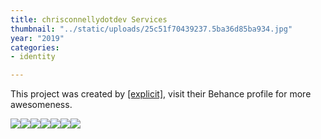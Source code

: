 ```yaml
---
title: chrisconnellydotdev Services
thumbnail: "../static/uploads/25c51f70439237.5ba36d85ba934.jpg"
year: "2019"
categories:
- identity

---
```

This project was created by [[explicit]](https://www.behance.net/explic_it), visit their Behance profile for more awesomeness.

![](/uploads/d1eb3270439237.5ba36d85ba378.jpg)![](/uploads/39fa2c70439237.5ba37480eeb2e.gif)![](/uploads/b2fa9a70439237.5ba36d85b97d2.jpg)![](/uploads/70a95970439237.5ba3cd1d868d1.gif)![](/uploads/05ef7170439237.5bae3c249353c.jpg)![](/uploads/e6509c70439237.5ba51d718b01c.jpg)![](/uploads/4decee70439237.5baced37c49e4.jpg)